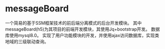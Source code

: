 # messageBoard
一个简易的基于SSM框架技术的前后端分离模式的后台开发模块。
其中messageBoard(h5)为其项目的前端开发模块，其使用Jq+bootstrap开发。
数据库使用mysql8.0。
实现了用户功能模块的开发，并使用ajax访问数据库，实现类地域的三级联动查询。
